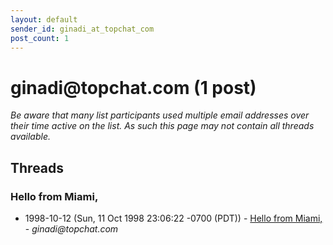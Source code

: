 ```yaml
---
layout: default
sender_id: ginadi_at_topchat_com
post_count: 1
---
```


# ginadi<span>@</span>topchat.com (1 post)

_Be aware that many list participants used multiple email addresses over their time active on the list. As such this page may not contain all threads available._

## Threads

### Hello from Miami,
+ 1998-10-12 (Sun, 11 Oct 1998 23:06:22 -0700 (PDT)) - [Hello from Miami,](/archive/1998/10/7a36451ff2565ce3e7556783162e911591e2980e6e8b2e5d8113f12531f79b02) - _ginadi@topchat.com_

